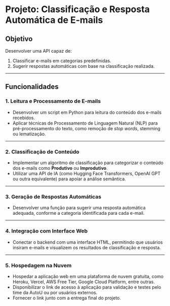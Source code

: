 # Projeto: Classificação e Resposta Automática de E-mails

## Objetivo

Desenvolver uma API capaz de:

1. Classificar e-mails em categorias predefinidas.
2. Sugerir respostas automáticas com base na classificação realizada.

---

## Funcionalidades

### 1. Leitura e Processamento de E-mails

* Desenvolver um script em Python para leitura do conteúdo dos e-mails recebidos.
* Aplicar técnicas de Processamento de Linguagem Natural (NLP) para pré-processamento do texto, como remoção de *stop words*, stemming ou lematização.

---

### 2. Classificação de Conteúdo

* Implementar um algoritmo de classificação para categorizar o conteúdo dos e-mails como **Produtivo** ou **Improdutivo**.
* Utilizar uma API de IA (como Hugging Face Transformers, OpenAI GPT ou outra equivalente) para apoiar a análise semântica.

---

### 3. Geração de Respostas Automáticas

* Desenvolver uma função para sugerir uma resposta automática adequada, conforme a categoria identificada para cada e-mail.

---

### 4. Integração com Interface Web

* Conectar o backend com uma interface HTML, permitindo que usuários insiram e-mails e visualizem os resultados de classificação e resposta.

---

### 5. Hospedagem na Nuvem

* Hospedar a aplicação web em uma plataforma de nuvem gratuita, como Heroku, Vercel, AWS Free Tier, Google Cloud Platform, entre outras.
* Disponibilizar o link de acesso à aplicação para validação e testes pelo time da AutoU ou por usuários externos.
* Fornecer o link junto com a entrega final do projeto.